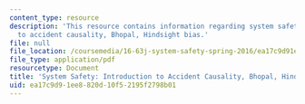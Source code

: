 ```yaml
---
content_type: resource
description: 'This resource contains information regarding system safety: Introduction
  to accident causality, Bhopal, Hindsight bias.'
file: null
file_location: /coursemedia/16-63j-system-safety-spring-2016/ea17c9d91ee8820d10f52195f2798b01_MIT16_63JS16_LecNotes2.pdf
file_type: application/pdf
resourcetype: Document
title: 'System Safety: Introduction to Accident Causality, Bhopal, Hindsight Bias'
uid: ea17c9d9-1ee8-820d-10f5-2195f2798b01
---
```

